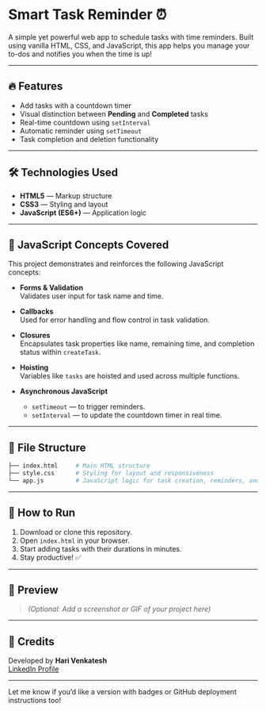 # Smart Task Reminder ⏰

A simple yet powerful web app to schedule tasks with time reminders. Built using vanilla HTML, CSS, and JavaScript, this app helps you manage your to-dos and notifies you when the time is up!

---

## 🔥 Features

- Add tasks with a countdown timer
- Visual distinction between **Pending** and **Completed** tasks
- Real-time countdown using `setInterval`
- Automatic reminder using `setTimeout`
- Task completion and deletion functionality

---

## 🛠 Technologies Used

- **HTML5** — Markup structure
- **CSS3** — Styling and layout
- **JavaScript (ES6+)** — Application logic

---

## 🧠 JavaScript Concepts Covered

This project demonstrates and reinforces the following JavaScript concepts:

- **Forms & Validation**  
  Validates user input for task name and time.

- **Callbacks**  
  Used for error handling and flow control in task validation.

- **Closures**  
  Encapsulates task properties like name, remaining time, and completion status within `createTask`.

- **Hoisting**  
  Variables like `tasks` are hoisted and used across multiple functions.

- **Asynchronous JavaScript**  
  - `setTimeout` — to trigger reminders.
  - `setInterval` — to update the countdown timer in real time.

---

## 📁 File Structure

```bash
├── index.html     # Main HTML structure
├── style.css      # Styling for layout and responsiveness
└── app.js         # JavaScript logic for task creation, reminders, and management
```

---

## 🚀 How to Run

1. Download or clone this repository.
2. Open `index.html` in your browser.
3. Start adding tasks with their durations in minutes.
4. Stay productive! ✅

---

## 📸 Preview

> *(Optional: Add a screenshot or GIF of your project here)*

---

## 🙌 Credits

Developed by **Hari Venkatesh**  
[LinkedIn Profile](https://www.linkedin.com/in/venkateshhari/)

---

Let me know if you’d like a version with badges or GitHub deployment instructions too!
